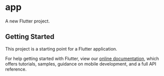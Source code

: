 # app

A new Flutter project.

## Getting Started

This project is a starting point for a Flutter application.


For help getting started with Flutter, view our
[online documentation](https://flutter.dev/docs), which offers tutorials,
samples, guidance on mobile development, and a full API reference.
